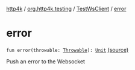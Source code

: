 [http4k](../../index.md) / [org.http4k.testing](../index.md) / [TestWsClient](index.md) / [error](./error.md)

# error

`fun error(throwable: `[`Throwable`](https://kotlinlang.org/api/latest/jvm/stdlib/kotlin/-throwable/index.html)`): `[`Unit`](https://kotlinlang.org/api/latest/jvm/stdlib/kotlin/-unit/index.html) [(source)](https://github.com/http4k/http4k/blob/master/http4k-core/src/main/kotlin/org/http4k/testing/TestWsClient.kt#L46)

Push an error to the Websocket

